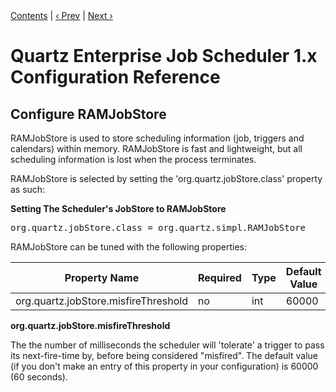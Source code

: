 <div class="secNavPanel"><a href=".">Contents</a> | <a href="ConfigRMI">&lsaquo;&nbsp;Prev</a> | <a href="ConfigJobStoreTX">Next&nbsp;&rsaquo;</a></div>





# Quartz Enterprise Job Scheduler 1.x Configuration Reference

## Configure RAMJobStore


RAMJobStore is used to store scheduling information (job, triggers and calendars) within memory.  RAMJobStore is fast and lightweight, but all scheduling information is lost when the process terminates.  




RAMJobStore is selected by setting the 'org.quartz.jobStore.class' property as such:

**Setting The Scheduler's JobStore to RAMJobStore**

<pre>
org.quartz.jobStore.class = org.quartz.simpl.RAMJobStore
</pre>





RAMJobStore can be tuned with the following properties:


<table><thead>
<tr>
<th>Property Name</th>
<th>Required</th>
<th>Type</th>
<th>Default Value</th>
</tr>
</thead>
<tbody>
<tr>
<td>org.quartz.jobStore.misfireThreshold</td>

<td>no</td>
<td>int</td>
<td>60000</td>
</tr>
</tbody></table>


**org.quartz.jobStore.misfireThreshold**

The the number of milliseconds the scheduler will 'tolerate' a trigger to pass its next-fire-time by, before being considered "misfired".  The default value (if you don't make an entry of this property in your configuration) is 60000 (60 seconds).




